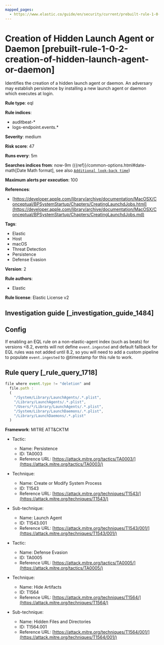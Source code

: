 ```yaml
---
mapped_pages:
  - https://www.elastic.co/guide/en/security/current/prebuilt-rule-1-0-2-creation-of-hidden-launch-agent-or-daemon.html
---
```


# Creation of Hidden Launch Agent or Daemon [prebuilt-rule-1-0-2-creation-of-hidden-launch-agent-or-daemon]

Identifies the creation of a hidden launch agent or daemon. An adversary may establish persistence by installing a new launch agent or daemon which executes at login.

**Rule type**: eql

**Rule indices**:

* auditbeat-*
* logs-endpoint.events.*

**Severity**: medium

**Risk score**: 47

**Runs every**: 5m

**Searches indices from**: now-9m ({{ref}}/common-options.html#date-math[Date Math format], see also [`Additional look-back time`](docs-content://solutions/security/detect-and-alert/create-detection-rule.md#rule-schedule))

**Maximum alerts per execution**: 100

**References**:

* [https://developer.apple.com/library/archive/documentation/MacOSX/Conceptual/BPSystemStartup/Chapters/CreatingLaunchdJobs.html](https://developer.apple.com/library/archive/documentation/MacOSX/Conceptual/BPSystemStartup/Chapters/CreatingLaunchdJobs.md)

**Tags**:

* Elastic
* Host
* macOS
* Threat Detection
* Persistence
* Defense Evasion

**Version**: 2

**Rule authors**:

* Elastic

**Rule license**: Elastic License v2

## Investigation guide [_investigation_guide_1484]

## Config

If enabling an EQL rule on a non-elastic-agent index (such as beats) for versions <8.2, events will not define `event.ingested` and default fallback for EQL rules was not added until 8.2, so you will need to add a custom pipeline to populate `event.ingested` to @timestamp for this rule to work.

## Rule query [_rule_query_1718]

```js
file where event.type != "deletion" and
  file.path :
  (
    "/System/Library/LaunchAgents/.*.plist",
    "/Library/LaunchAgents/.*.plist",
    "/Users/*/Library/LaunchAgents/.*.plist",
    "/System/Library/LaunchDaemons/.*.plist",
    "/Library/LaunchDaemons/.*.plist"
  )
```

**Framework**: MITRE ATT&CKTM

* Tactic:

    * Name: Persistence
    * ID: TA0003
    * Reference URL: [https://attack.mitre.org/tactics/TA0003/](https://attack.mitre.org/tactics/TA0003/)

* Technique:

    * Name: Create or Modify System Process
    * ID: T1543
    * Reference URL: [https://attack.mitre.org/techniques/T1543/](https://attack.mitre.org/techniques/T1543/)

* Sub-technique:

    * Name: Launch Agent
    * ID: T1543.001
    * Reference URL: [https://attack.mitre.org/techniques/T1543/001/](https://attack.mitre.org/techniques/T1543/001/)

* Tactic:

    * Name: Defense Evasion
    * ID: TA0005
    * Reference URL: [https://attack.mitre.org/tactics/TA0005/](https://attack.mitre.org/tactics/TA0005/)

* Technique:

    * Name: Hide Artifacts
    * ID: T1564
    * Reference URL: [https://attack.mitre.org/techniques/T1564/](https://attack.mitre.org/techniques/T1564/)

* Sub-technique:

    * Name: Hidden Files and Directories
    * ID: T1564.001
    * Reference URL: [https://attack.mitre.org/techniques/T1564/001/](https://attack.mitre.org/techniques/T1564/001/)



